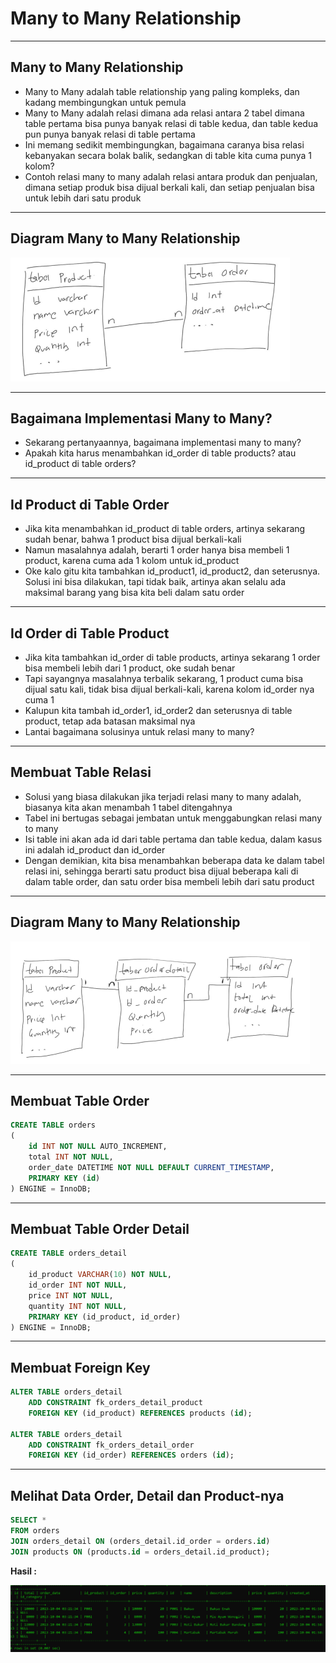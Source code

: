 # Many to Many Relationship

---

## Many to Many Relationship

- Many to Many adalah table relationship yang paling kompleks, dan kadang membingungkan untuk pemula
- Many to Many adalah relasi dimana ada relasi antara 2 tabel dimana table pertama bisa punya banyak relasi di table kedua, dan table kedua pun punya banyak relasi di table pertama
- Ini memang sedikit membingungkan, bagaimana caranya bisa relasi kebanyakan secara bolak balik, sedangkan di table kita cuma punya 1 kolom?
- Contoh relasi many to many adalah relasi antara produk dan penjualan, dimana setiap produk bisa dijual berkali kali, dan setiap penjualan bisa untuk lebih dari satu produk

---

## Diagram Many to Many Relationship

![1](../assets/img/37/1.PNG)

---

## Bagaimana Implementasi Many to Many?

- Sekarang pertanyaannya, bagaimana implementasi many to many?
- Apakah kita harus menambahkan id_order di table products? atau id_product di table orders?

---

## Id Product di Table Order

- Jika kita menambahkan id_product di table orders, artinya sekarang sudah benar, bahwa 1 product bisa dijual berkali-kali
- Namun masalahnya adalah, berarti 1 order hanya bisa membeli 1 product, karena cuma ada 1 kolom untuk id_product
- Oke kalo gitu kita tambahkan id_product1, id_product2, dan seterusnya. Solusi ini bisa dilakukan, tapi tidak baik, artinya akan selalu ada maksimal barang yang bisa kita beli dalam satu order

---

## Id Order di Table Product

- Jika kita tambahkan id_order di table products, artinya sekarang 1 order bisa membeli lebih dari 1 product, oke sudah benar
- Tapi sayangnya masalahnya terbalik sekarang, 1 product cuma bisa dijual satu kali, tidak bisa dijual berkali-kali, karena kolom id_order nya cuma 1
- Kalupun kita tambah id_order1, id_order2 dan seterusnya di table product, tetap ada batasan maksimal nya
- Lantai bagaimana solusinya untuk relasi many to many?

---

## Membuat Table Relasi

- Solusi yang biasa dilakukan jika terjadi relasi many to many adalah, biasanya kita akan menambah 1 tabel ditengahnya
- Tabel ini bertugas sebagai jembatan untuk menggabungkan relasi many to many
- Isi table ini akan ada id dari table pertama dan table kedua, dalam kasus ini adalah id_product dan id_order
- Dengan demikian, kita bisa menambahkan beberapa data ke dalam tabel relasi ini, sehingga berarti satu product bisa dijual beberapa kali di dalam table order, dan satu order bisa membeli lebih dari satu product

---

## Diagram Many to Many Relationship

![2](../assets/img/37/2.PNG)

---

## Membuat Table Order

```sql
CREATE TABLE orders
(
    id INT NOT NULL AUTO_INCREMENT,
    total INT NOT NULL,
    order_date DATETIME NOT NULL DEFAULT CURRENT_TIMESTAMP,
    PRIMARY KEY (id)
) ENGINE = InnoDB;
```

---

## Membuat Table Order Detail

```sql
CREATE TABLE orders_detail
(
    id_product VARCHAR(10) NOT NULL,
    id_order INT NOT NULL,
    price INT NOT NULL,
    quantity INT NOT NULL,
    PRIMARY KEY (id_product, id_order)
) ENGINE = InnoDB;
```

---

## Membuat Foreign Key

```sql
ALTER TABLE orders_detail
    ADD CONSTRAINT fk_orders_detail_product
    FOREIGN KEY (id_product) REFERENCES products (id);

ALTER TABLE orders_detail
    ADD CONSTRAINT fk_orders_detail_order
    FOREIGN KEY (id_order) REFERENCES orders (id);
```

---

## Melihat Data Order, Detail dan Product-nya

```sql
SELECT *
FROM orders
JOIN orders_detail ON (orders_detail.id_order = orders.id)
JOIN products ON (products.id = orders_detail.id_product);
```

**Hasil :**

![3](../assets/img/37/3.PNG)